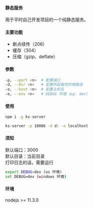 #### 静态服务
用于平时自己开发项目的一个纯静态服务。

#### 主要功能
 + 断点续传（206）
 + 缓存（304）
 + 压缩（gzip、deflate）

#### 参数
```bash
-p, --port <n>	# 配置端口
-d, --dir <n>	# 配置所起服务的根路径
-o, --host <n>	# 配置主机名 
-e, --env <n>   # DEBUG 环境（eg: dev）
```

#### 使用
```bash
npm i -g ks-server

ks-server -p 10086 -d d: -o localhost
```

#### 须知
默认端口：3000  
默认目录：当前目录  
打印日志的话，需要运行  
```bash
export DEBUG=dev (os 环境)
set DEBUG=dev (windows 环境)

```

#### 环境
nodejs >= 11.3.0
